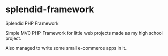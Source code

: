 # splendid-framework
Splendid PHP Framework

Simple MVC PHP Framework for little web projects made as my high school project.

Also managed to write some small e-commerce apps in it.
